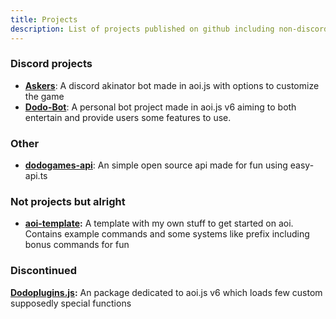 ```yaml
---
title: Projects
description: List of projects published on github including non-discord ones
---
```


### Discord projects

* [**Askers**](https://github.com/DodoGames7/Askers): A discord akinator bot made in aoi.js with options to customize the game
* [**Dodo-Bot**](https://github.com/DodoGames7/Dodo-Bot/tree/v2): A personal bot project made in aoi.js v6 aiming to both entertain and provide users some features to use.

### Other
* [**dodogames-api**](https://github.com/DodoGames7/dodogames-api): An simple open source api made for fun using easy-api.ts

### Not projects but alright

* [**aoi-template**](https://github.com/DodoGames7/aoi-template)**:** A template with my own stuff to get started on aoi. Contains example commands and some systems like prefix including bonus commands for fun

### Discontinued 
[**Dodoplugins.js**](https://github.com/dodoGames-s-Studios/dodoplugins.js)**:** An package dedicated to aoi.js v6 which loads few custom supposedly special functions